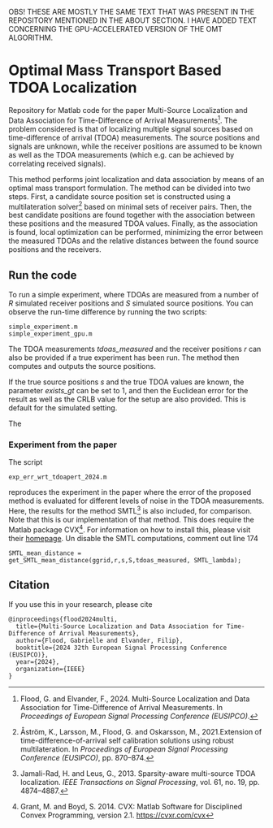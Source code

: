 OBS! THESE ARE MOSTLY THE SAME TEXT THAT WAS PRESENT IN THE REPOSITORY MENTIONED IN THE ABOUT SECTION. I HAVE ADDED TEXT CONCERNING THE GPU-ACCELERATED VERSION OF THE OMT ALGORITHM.

# Optimal Mass Transport Based TDOA Localization
Repository for Matlab code for the paper Multi-Source Localization and Data Association for Time-Difference of Arrival Measurements[^1]. The problem considered is that of localizing multiple signal sources based on time-difference of arrival (TDOA) measurements. The source positions and signals are unknown, while the receiver positions are assumed to be known as well as the TDOA measurements (which e.g. can be achieved by correlating received signals).

This method performs joint localization and data association by means of an optimal mass transport formulation. The method can be divided into two steps. First, a candidate source position set is constructed using a multilateration solver[^2] based on minimal sets of receiver pairs. Then, the best candidate positions are found together with the association between these positions and the measured TDOA values. Finally, as the association is found, local optimization can be performed, minimizing the error between the measured TDOAs and the relative distances between the found source positions and the receivers.

## Run the code
To run a simple experiment, where TDOAs are measured from a number of *R* simulated receiver positions and *S* simulated source positions. You can observe the run-time difference by running the two scripts: 
```
simple_experiment.m
simple_experiment_gpu.m
```
The TDOA measurements *tdoas_measured* and the receiver positions *r* can also be provided if a true experiment has been run. The method then computes and outputs the source positions.

If the true source positions *s* and the true TDOA values are known, the parameter *exists_gt* can be set to 1, and then the Euclidean error for the result as well as the CRLB value for the setup are also provided. This is default for the simulated setting.

The 

### Experiment from the paper
The script
```
exp_err_wrt_tdoapert_2024.m
```
reproduces the experiment in the paper where the error of the proposed method is evaluated for different levels of noise in the TDOA measurements. Here, the results for the method SMTL[^3] is also included, for comparison. Note that this is our implementation of that method. This does require the Matlab package CVX[^4]. For information on how to install this, please visit their [homepage](https://cvxr.com/cvx). Un disable the SMTL computations, comment out line 174
```
SMTL_mean_distance = get_SMTL_mean_distance(ggrid,r,s,S,tdoas_measured, SMTL_lambda);
```

## Citation 
If you use this in your research, please cite
```
@inproceedings{flood2024multi,
  title={Multi-Source Localization and Data Association for Time-Difference of Arrival Measurements},
  author={Flood, Gabrielle and Elvander, Filip},
  booktitle={2024 32th European Signal Processing Conference (EUSIPCO)},
  year={2024},
  organization={IEEE}
}
```

[^1]: Flood, G. and Elvander, F., 2024. Multi-Source Localization and Data Association for Time-Difference of Arrival Measurements. In *Proceedings of European Signal Processing Conference (EUSIPCO)*.
[^2]: Åström, K., Larsson, M., Flood, G. and Oskarsson, M., 2021.Extension of time-difference-of-arrival self calibration solutions using robust multilateration. In *Proceedings of European Signal Processing Conference (EUSIPCO)*, pp. 870–874.
[^3]: Jamali-Rad, H. and Leus, G., 2013. Sparsity-aware multi-source TDOA localization. *IEEE Transactions on Signal Processing*, vol. 61, no. 19, pp. 4874–4887.
[^4]: Grant, M. and Boyd, S. 2014. CVX: Matlab Software for Disciplined Convex Programming, version 2.1. https://cvxr.com/cvx
